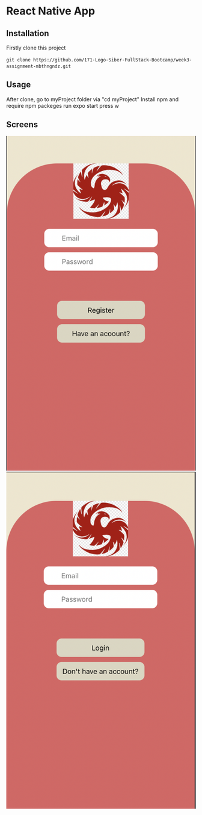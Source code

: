 # React Native App

## Installation

Firstly clone this project

`git clone https://github.com/171-Logo-Siber-FullStack-Bootcamp/week3-assignment-mbthngndz.git`

## Usage

After clone, go to myProject folder via "cd myProject"
Install npm and require npm packeges 
run expo start 
press w

## Screens
![](myProject/src/assests/register.png)
![](myProject/src/assests/login.png)
